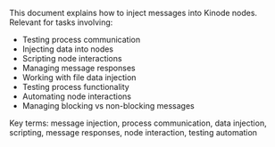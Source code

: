 This document explains how to inject messages into Kinode nodes. Relevant for tasks involving:
- Testing process communication
- Injecting data into nodes
- Scripting node interactions
- Managing message responses
- Working with file data injection
- Testing process functionality
- Automating node interactions
- Managing blocking vs non-blocking messages

Key terms: message injection, process communication, data injection, scripting, message responses, node interaction, testing automation